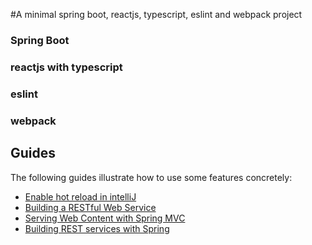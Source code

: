#A minimal spring boot, reactjs, typescript, eslint and webpack project


### Spring Boot

### reactjs with typescript

### eslint

### webpack


## Guides
The following guides illustrate how to use some features concretely:
* [Enable hot reload in intelliJ](https://www.jetbrains.com/help/idea/spring-boot.html#application-update-policies)
* [Building a RESTful Web Service](https://spring.io/guides/gs/rest-service/)
* [Serving Web Content with Spring MVC](https://spring.io/guides/gs/serving-web-content/)
* [Building REST services with Spring](https://spring.io/guides/tutorials/bookmarks/)